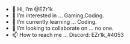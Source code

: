 - 👋 Hi, I’m @EZr1k
- 👀 I’m interested in ... Gaming,Coding.
- 🌱 I’m currently learning ... Coding.
- 💞️ I’m looking to collaborate on ... no one.
- 📫 How to reach me ... Discord: EZr1k_#4053

